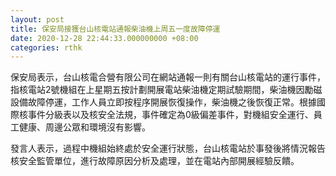 ```yaml
---
layout: post
title: 保安局接獲台山核電站通報柴油機上周五一度故障停運
date: 2020-12-28 22:44:33.000000000 +08:00
categories: rthk
---
```


保安局表示，台山核電合營有限公司在網站通報一則有關台山核電站的運行事件，指核電站2號機組在上星期五按計劃開展電站柴油機定期試驗期間，柴油機因勵磁設備故障停運，工作人員立即按程序開展恢復操作，柴油機之後恢復正常。根據國際核事件分級表以及核安全法規，事件確定為0級偏差事件，對機組安全運行、員工健康、周邊公眾和環境沒有影響。

發言人表示，過程中機組始終處於安全運行狀態，台山核電站於事發後將情況報告核安全監管單位，進行故障原因分析及處理，並在電站內部開展經驗反饋。
